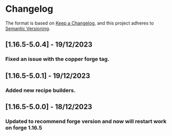 # Changelog

The format is based on [Keep a Changelog](https://keepachangelog.com/en/1.0.0/),
and this project adheres to [Semantic Versioning](https://semver.org/spec/v2.0.0.html).

## [1.16.5-5.0.4] - 19/12/2023

### Fixed an issue with the copper forge tag.


## [1.16.5-5.0.1] - 19/12/2023

### Added new recipe builders.

## [1.16.5-5.0.0] - 18/12/2023

### Updated to recommend forge version and now will restart work on forge 1.16.5